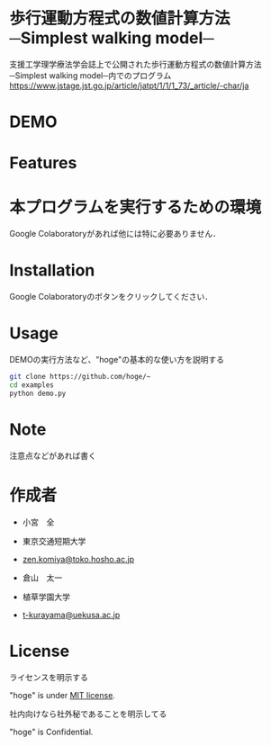 # 歩行運動方程式の数値計算方法─Simplest walking model─

支援工学理学療法学会誌上で公開された歩行運動方程式の数値計算方法─Simplest walking model─内でのプログラム
<a href="https://www.jstage.jst.go.jp/article/jatpt/1/1/1_73/_article/-char/ja" target="_blank" >https://www.jstage.jst.go.jp/article/jatpt/1/1/1_73/_article/-char/ja</a>

# DEMO


# Features


# 本プログラムを実行するための環境

Google Colaboratoryがあれば他には特に必要ありません．

# Installation

Google Colaboratoryのボタンをクリックしてください．

# Usage

DEMOの実行方法など、"hoge"の基本的な使い方を説明する

```bash
git clone https://github.com/hoge/~
cd examples
python demo.py
```

# Note

注意点などがあれば書く

# 作成者

* 小宮　全
* 東京交通短期大学
* zen.komiya@toko.hosho.ac.jp

* 倉山　太一
* 植草学園大学
* t-kurayama@uekusa.ac.jp


# License
ライセンスを明示する

"hoge" is under [MIT license](https://en.wikipedia.org/wiki/MIT_License).

社内向けなら社外秘であることを明示してる

"hoge" is Confidential.

